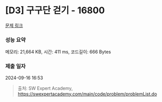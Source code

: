 # [D3] 구구단 걷기 - 16800 

[문제 링크](https://swexpertacademy.com/main/code/problem/problemDetail.do?contestProbId=AYaf9W8afyMDFAQ9) 

### 성능 요약

메모리: 21,664 KB, 시간: 411 ms, 코드길이: 666 Bytes

### 제출 일자

2024-09-16 16:53



> 출처: SW Expert Academy, https://swexpertacademy.com/main/code/problem/problemList.do